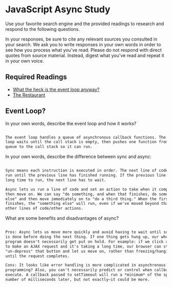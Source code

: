 # JavaScript Async Study

Use your favorite search engine and the provided readings to research and
respond to the following questions.

In your responses, be sure to cite any relevant sources you consulted in your
search. We ask you to write responses in your own words in order to see how you
process what you've read. Please do not respond with direct quotes from source
material. Instead, digest what you've read and repeat it in your own voice.

## Required Readings

-   [What the heck is the event loop anyway?](https://www.youtube.com/watch?v=8aGhZQkoFbQ)
-   [The Restaurant](https://www.codeschool.com/blog/2014/10/30/understanding-node-js/)

## Event Loop?

In your own words, describe the event loop and how it works?

```md

The event loop handles a queue of asynchronous callback functions. The event
loop waits until the call stack is empty, then pushes one function from this
queue to the call stack so it can run.

```

In your own words, describe the difference between sync and async:

```md

Sync means each instruction is executed in order. The next line of code can't
run until the previous line has finished running. If the previous line takes a
long time to run, the next line has to wait.

Async lets us run a line of code and set an action to take when it completes,
then move on. We can say "do something, and when that finishes, do something
else" and then move immediately on to "do a third thing." When the first thing
finishes, the "something else" will run, even if we've moved beyond that into
other lines of code/other actions.

```

What are some benefits and disadvantages of async?

```md

Pros: Async lets us move more quickly and avoid having to wait until something
is done before doing the next thing. If one thing gets hung up, our whole
program doesn't necessarily get put on hold. For example: if we click a button
to make an AJAX request and it's taking a long time, our browser can still
"un-depress" that button and let us move on, rather than freezing/hanging
until the request completes.

Cons: It looks like error handling is more complicated in asynchronous
programming? Also, you can't necessarily predict or control when callbacks
execute. A callback passed to setTimeout will run a *minimum* of the specified
number of milliseconds later, but not exactly—it could be more.

```

